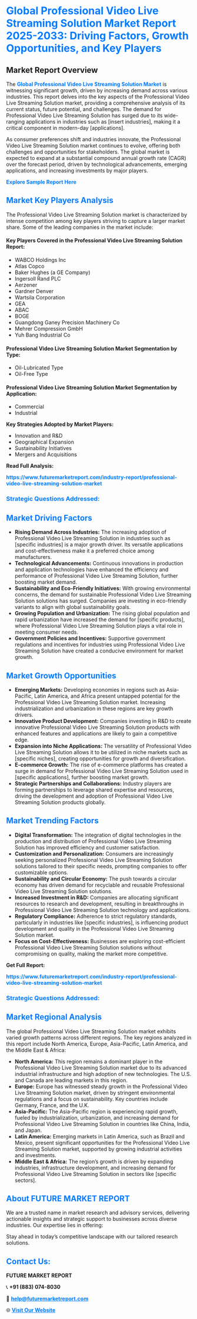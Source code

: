 <h1 style="color: #007BFF;">Global Professional Video Live Streaming Solution Market Report 2025-2033: Driving Factors, Growth Opportunities, and Key Players</h1>

<section id="overview">
<h2>Market Report Overview</h2>
<p>The <a href="https://www.futuremarketreport.com/industry-report/professional-video-live-streaming-solution-market" style="color: #007BFF; text-decoration: none;"><strong>Global Professional Video Live Streaming Solution Market</strong></a> is witnessing significant growth, driven by increasing demand across various industries. This report delves into the key aspects of the Professional Video Live Streaming Solution market, providing a comprehensive analysis of its current status, future potential, and challenges. The demand for Professional Video Live Streaming Solution has surged due to its wide-ranging applications in industries such as [insert industries], making it a critical component in modern-day [applications].</p>
<p>As consumer preferences shift and industries innovate, the Professional Video Live Streaming Solution market continues to evolve, offering both challenges and opportunities for stakeholders. The global market is expected to expand at a substantial compound annual growth rate (CAGR) over the forecast period, driven by technological advancements, emerging applications, and increasing investments by major players.</p>
</section>

<section id="overview">
<p><a href="https://www.futuremarketreport.com/request-sample/reportId=33312" style="color: #007BFF; text-decoration: none;"><strong>Explore Sample Report Here</strong></a></p>
</section>

<section id="key-players">
<h2 style="color: #007BFF;">Market Key Players Analysis</h2>
<p>The Professional Video Live Streaming Solution market is characterized by intense competition among key players striving to capture a larger market share. Some of the leading companies in the market include:</p>
<h4>Key Players Covered in the Professional Video Live Streaming Solution Report:</h4>
<ul><li>WABCO Holdings Inc</li><li>Atlas Copco</li><li>Baker Hughes (a GE Company)</li><li>Ingersoll Rand PLC</li><li>Aerzener</li><li>Gardner Denver</li><li>Wartsila Corporation</li><li>GEA</li><li>ABAC</li><li>BOGE</li><li>Guangdong Ganey Precision Machinery Co</li><li>Mehrer Compression GmbH</li><li>Yuh Bang Industrial Co</li></ul>
<h4>Professional Video Live Streaming Solution Market Segmentation by Type:</h4>
<ul><li>Oil-Lubricated Type</li><li>Oil-Free Type</li></ul>

<h4>Professional Video Live Streaming Solution Market Segmentation by Application:</h4>
<ul><li>Commercial</li><li>Industrial</li></ul>
<p><strong>Key Strategies Adopted by Market Players:</strong></p>
<ul>
<li>Innovation and R&D</li>
<li>Geographical Expansion</li>
<li>Sustainability Initiatives</li>
<li>Mergers and Acquisitions</li>
</ul>
</section>

<section>
<p><strong>Read Full Analysis: </strong></p><a href="https://www.futuremarketreport.com/industry-report/professional-video-live-streaming-solution-market" style="color: #007BFF; text-decoration: none;"><strong>https://www.futuremarketreport.com/industry-report/professional-video-live-streaming-solution-market</strong></a>
<h3 style="color: #007BFF;">Strategic Questions Addressed:</h3>
</section>

<section id="driving-factors">
<h2 style="color: #007BFF;">Market Driving Factors</h2>
<ul>
<li><strong>Rising Demand Across Industries:</strong> The increasing adoption of Professional Video Live Streaming Solution in industries such as [specific industries] is a major growth driver. Its versatile applications and cost-effectiveness make it a preferred choice among manufacturers.</li>
<li><strong>Technological Advancements:</strong> Continuous innovations in production and application technologies have enhanced the efficiency and performance of Professional Video Live Streaming Solution, further boosting market demand.</li>
<li><strong>Sustainability and Eco-Friendly Initiatives:</strong> With growing environmental concerns, the demand for sustainable Professional Video Live Streaming Solution solutions has surged. Companies are investing in eco-friendly variants to align with global sustainability goals.</li>
<li><strong>Growing Population and Urbanization:</strong> The rising global population and rapid urbanization have increased the demand for [specific products], where Professional Video Live Streaming Solution plays a vital role in meeting consumer needs.</li>
<li><strong>Government Policies and Incentives:</strong> Supportive government regulations and incentives for industries using Professional Video Live Streaming Solution have created a conducive environment for market growth.</li>
</ul>
</section>

<section id="growth-opportunities">
<h2 style="color: #007BFF;">Market Growth Opportunities</h2>
<ul>
<li><strong>Emerging Markets:</strong> Developing economies in regions such as Asia-Pacific, Latin America, and Africa present untapped potential for the Professional Video Live Streaming Solution market. Increasing industrialization and urbanization in these regions are key growth drivers.</li>
<li><strong>Innovative Product Development:</strong> Companies investing in R&D to create innovative Professional Video Live Streaming Solution products with enhanced features and applications are likely to gain a competitive edge.</li>
<li><strong>Expansion into Niche Applications:</strong> The versatility of Professional Video Live Streaming Solution allows it to be utilized in niche markets such as [specific niches], creating opportunities for growth and diversification.</li>
<li><strong>E-commerce Growth:</strong> The rise of e-commerce platforms has created a surge in demand for Professional Video Live Streaming Solution used in [specific applications], further boosting market growth.</li>
<li><strong>Strategic Partnerships and Collaborations:</strong> Industry players are forming partnerships to leverage shared expertise and resources, driving the development and adoption of Professional Video Live Streaming Solution products globally.</li>
</ul>
</section>

<section id="trending-factors">
<h2 style="color: #007BFF;">Market Trending Factors</h2>
<ul>
<li><strong>Digital Transformation:</strong> The integration of digital technologies in the production and distribution of Professional Video Live Streaming Solution has improved efficiency and customer satisfaction.</li>
<li><strong>Customization and Personalization:</strong> Consumers are increasingly seeking personalized Professional Video Live Streaming Solution solutions tailored to their specific needs, prompting companies to offer customizable options.</li>
<li><strong>Sustainability and Circular Economy:</strong> The push towards a circular economy has driven demand for recyclable and reusable Professional Video Live Streaming Solution solutions.</li>
<li><strong>Increased Investment in R&D:</strong> Companies are allocating significant resources to research and development, resulting in breakthroughs in Professional Video Live Streaming Solution technology and applications.</li>
<li><strong>Regulatory Compliance:</strong> Adherence to strict regulatory standards, particularly in industries like [specific industries], is influencing product development and quality in the Professional Video Live Streaming Solution market.</li>
<li><strong>Focus on Cost-Effectiveness:</strong> Businesses are exploring cost-efficient Professional Video Live Streaming Solution solutions without compromising on quality, making the market more competitive.</li>
</ul>
</section>

<section>
<p><strong>Get Full Report: </strong></p><a href="https://www.futuremarketreport.com/industry-report/professional-video-live-streaming-solution-market" style="color: #007BFF; text-decoration: none;"><strong>https://www.futuremarketreport.com/industry-report/professional-video-live-streaming-solution-market</strong></a>
<h3 style="color: #007BFF;">Strategic Questions Addressed:</h3>
</section>


<section id="regional-analysis">
<h2 style="color: #007BFF;">Market Regional Analysis</h2>
<p>The global Professional Video Live Streaming Solution market exhibits varied growth patterns across different regions. The key regions analyzed in this report include North America, Europe, Asia-Pacific, Latin America, and the Middle East & Africa:</p>
<ul>
<li><strong>North America:</strong> This region remains a dominant player in the Professional Video Live Streaming Solution market due to its advanced industrial infrastructure and high adoption of new technologies. The U.S. and Canada are leading markets in this region.</li>
<li><strong>Europe:</strong> Europe has witnessed steady growth in the Professional Video Live Streaming Solution market, driven by stringent environmental regulations and a focus on sustainability. Key countries include Germany, France, and the U.K.</li>
<li><strong>Asia-Pacific:</strong> The Asia-Pacific region is experiencing rapid growth, fueled by industrialization, urbanization, and increasing demand for Professional Video Live Streaming Solution in countries like China, India, and Japan.</li>
<li><strong>Latin America:</strong> Emerging markets in Latin America, such as Brazil and Mexico, present significant opportunities for the Professional Video Live Streaming Solution market, supported by growing industrial activities and investments.</li>
<li><strong>Middle East & Africa:</strong> The region’s growth is driven by expanding industries, infrastructure development, and increasing demand for Professional Video Live Streaming Solution in sectors like [specific sectors].</li>
</ul>
</section>

<footer>
<h2 style="color: #007BFF;">About FUTURE MARKET REPORT</h2>
<p>We are a trusted name in market research and advisory services, delivering actionable insights and strategic support to businesses across diverse industries. Our expertise lies in offering:</p>

<p>Stay ahead in today’s competitive landscape with our tailored research solutions.</p>

<h2 style="color: #007BFF;">Contact Us:</h2>
<p><strong>FUTURE MARKET REPORT</strong></p>
<p>📞 <strong>+91 (883) 074-8030</strong></p>
<p>📧 <strong><a href="mailto:help@futuremarketreport.com" style="color: #007BFF;">help@futuremarketreport.com</a></strong></p>
<p>🌐 <strong><a href="https://www.futuremarketreport.com/" style="color: #007BFF;">Visit Our Website</a></strong></p>
</footer>